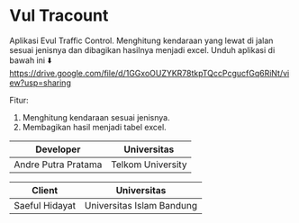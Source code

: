 # Vul Tracount
Aplikasi Evul Traffic Control. Menghitung kendaraan yang lewat di jalan sesuai jenisnya dan dibagikan hasilnya menjadi excel.
Unduh aplikasi di bawah ini ⬇️ https://drive.google.com/file/d/1GGxoOUZYKR78tkpTQccPcgucfGq6RiNt/view?usp=sharing

Fitur:
1. Menghitung kendaraan sesuai jenisnya.
2. Membagikan hasil menjadi tabel excel.

|      Developer      |    Universitas    |
|:-------------------:|:-----------------:|
| Andre Putra Pratama | Telkom University |

|       Client        |        Universitas        |
|:-------------------:|:-------------------------:|
|   Saeful Hidayat    | Universitas Islam Bandung |
